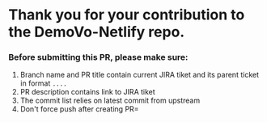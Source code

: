 # Thank you for your contribution to the DemoVo-Netlify repo. 
### Before submitting this PR, please make sure:

1. Branch name and PR title contain current JIRA tiket and its parent ticket in format `....`
2. PR description contains link to JIRA tiket
3. The commit list relies on latest commit from upstream
4. Don't force push after creating PR=
